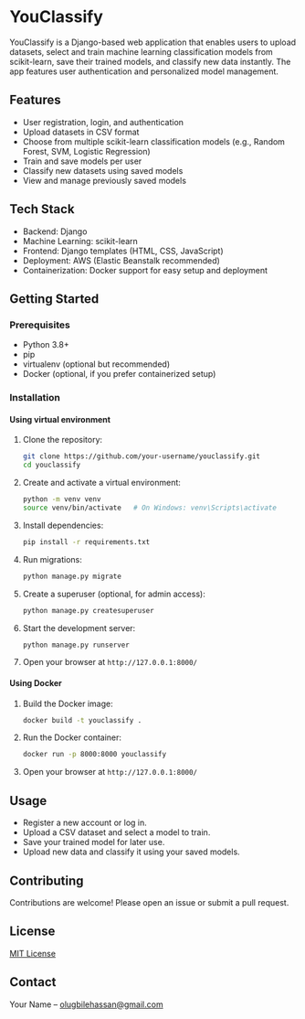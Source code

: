 # YouClassify

YouClassify is a Django-based web application that enables users to upload datasets, select and train machine learning classification models from scikit-learn, save their trained models, and classify new data instantly. The app features user authentication and personalized model management.

## Features

- User registration, login, and authentication  
- Upload datasets in CSV format  
- Choose from multiple scikit-learn classification models (e.g., Random Forest, SVM, Logistic Regression)  
- Train and save models per user  
- Classify new datasets using saved models  
- View and manage previously saved models  

## Tech Stack

- Backend: Django  
- Machine Learning: scikit-learn  
- Frontend: Django templates (HTML, CSS, JavaScript)  
- Deployment: AWS (Elastic Beanstalk recommended)  
- Containerization: Docker support for easy setup and deployment  

## Getting Started

### Prerequisites

- Python 3.8+  
- pip  
- virtualenv (optional but recommended)  
- Docker (optional, if you prefer containerized setup)  

### Installation

#### Using virtual environment

1. Clone the repository:

    ```bash
    git clone https://github.com/your-username/youclassify.git
    cd youclassify
    ```

2. Create and activate a virtual environment:

    ```bash
    python -m venv venv
    source venv/bin/activate   # On Windows: venv\Scripts\activate
    ```

3. Install dependencies:

    ```bash
    pip install -r requirements.txt
    ```

4. Run migrations:

    ```bash
    python manage.py migrate
    ```

5. Create a superuser (optional, for admin access):

    ```bash
    python manage.py createsuperuser
    ```

6. Start the development server:

    ```bash
    python manage.py runserver
    ```

7. Open your browser at `http://127.0.0.1:8000/`

#### Using Docker

1. Build the Docker image:

    ```bash
    docker build -t youclassify .
    ```

2. Run the Docker container:

    ```bash
    docker run -p 8000:8000 youclassify
    ```

3. Open your browser at `http://127.0.0.1:8000/`

## Usage

- Register a new account or log in.  
- Upload a CSV dataset and select a model to train.  
- Save your trained model for later use.  
- Upload new data and classify it using your saved models.  

## Contributing

Contributions are welcome! Please open an issue or submit a pull request.

## License

[MIT License](LICENSE)

## Contact

Your Name – olugbilehassan@gmail.com 
